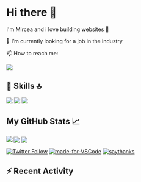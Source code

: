 # Hi there 👋
I'm Mircea and i love building websites 🙌

🔭 I’m currently looking for a job in the industry

📫 How to reach me:

<a href="https://www.linkedin.com/in/matei-m-82633047/">
  <img src="https://img.shields.io/badge/--linkedin?label=LinkedIn&logo=LinkedIn&style=social" />
<a>
  
 
 
  
## 🚀 Skills 🔝
<div display="inline">
<img src="https://img.shields.io/badge/html5%20-%23E34F26.svg?&style=for-the-badge&logo=html5&logoColor=white" />
<img src="https://img.shields.io/badge/bootstrap%20-%23563D7C.svg?&style=for-the-badge&logo=bootstrap&logoColor=white" />
<img src="https://img.shields.io/badge/react%20-%2320232a.svg?&style=for-the-badge&logo=react&logoColor=%2361DAFB" />
<div>

## My GitHub Stats 📈

<img align="center" src="https://github-readme-stats.matei87.vercel.app/api/pin/?username=Matei87&theme=radical&repo=github-readme-stats" />
<img align="left" src="https://github-readme-stats.matei87.vercel.app/api/top-langs/?username=Matei87&theme=radical&show_icons=true" />
<img align="center" src="https://github-readme-stats.matei87.vercel.app/api?username=Matei87&theme=radical&show_icons=true" />



<a href="https://twitter.com/intent/follow?screen_name=SST28354251">![Twitter Follow](https://img.shields.io/twitter/follow/SST28354251?color=1DAF2&label=Follow&logo=Twitter)</a>
[![made-for-VSCode](https://img.shields.io/badge/Made%20for-VSCode-1f425f.svg)](https://code.visualstudio.com/)
[![saythanks](https://img.shields.io/badge/say-thanks-ff69b4.svg)](https://saythanks.io/to/kennethreitz)



## :zap: Recent Activity

<!--START_SECTION:activity-->

<!--END_SECTION:activity-->
